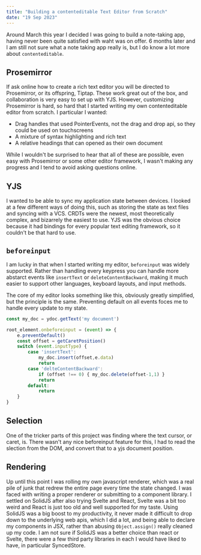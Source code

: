 ```yaml
---
title: "Building a contenteditable Text Editor from Scratch"
date: "19 Sep 2023"
---
```

Around March this year I decided I was going to build a note-taking app, having never been quite satisfied with waht was on offer. 6 months later and I am still not sure what a note taking app really is, but I do know a lot more about `contenteditable`.

## Prosemirror
If ask online how to create a rich text editor you will be directed to Prosemirror, or its offspring, Tiptap. These work great out of the box, and collaboration is very easy to set up with YJS. However, customizing Prosemirror is hard, so hard that I started writing my own contenteditable editor from scratch. I particular I wanted:
- Drag handles that used PointerEvents, not the drag and drop api, so they could be used on touchscreens
- A mixture of syntax highlighting and rich text
- A relative headings that can opened as their own document

While I wouldn't be surprised to hear that all of these are possible, even easy with Prosemirror or some other editor framework, I wasn't making any progress and I tend to avoid asking questions online.

## YJS
I wanted to be able to sync my application state between devices. I looked at a few different ways of doing this, such as storing the state as text files and syncing with a VCS. CRDTs were the newest, most theoretically complex, and bizarrely the easiest to use. YJS was the obvious choice because it had bindings for every popular text editing framework, so it couldn't be that hard to use.

## `beforeinput`
I am lucky in that when I started writing my editor, `beforeinput` was widely supported.
Rather than handling every keypress you can handle more abstarct events like `insertText` or `deleteContentBackward`, making it much easier to support other languages, keyboard layouts, and input methods. 

The core of my editor looks something like this, obviously greatly simplified, but the principle is the same. Preventing default on all events foces me to handle every update to my state.

```js
const my_doc = ydoc.getText('my document')

root_element.onbeforeinput = (event) => {
    e.preventDefault()
    const offset = getCaretPosition()
    switch (event.inputType) {
        case 'insertText':
            my_doc.insert(offset,e.data)
            return
        case 'delteContentBackward':
            if (offset !== 0) { my_doc.delete(offset-1,1) }
            return
        default:
            return
    }
}
```

## Selection
One of the tricker parts of this project was finding where the text cursor, or caret, is. There wasn't any nice beforeinput feature for this, I had to read the slection from the DOM, and convert that to a yjs document position.

## Rendering
Up until this point I was rolling my own javascript renderer, which was a real pile of junk that redrew the entire page every time the state changed. I was faced with writing a proper renderer or submitting to a component library. I settled on SolidJS after also trying Svelte and React, Svelte was a bit too weird and React is just too old and well supported for my taste. Using SolidJS was a big boost to my productivity, it never made it difficult to drop down to the underlying web apis, which I did a lot, and being able to declare my components in JSX, rather than abusing `Object.assign()` really cleaned up my code. I am not sure if SolidJS was a better choice than react or Svelte, there were a few third party libraries in each I would have liked to have, in particular SyncedStore.
